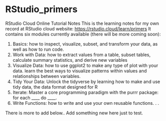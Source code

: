 # RStudio_primers
RStudio Cloud Online Tutorial Notes
This is the learning notes for my own record at RStudio cloud website: https://rstudio.cloud/learn/primers 
It contains six modules currently available (there will be more coming soon):
1. Basics: how to inspect, visualize, subset, and transform your data, as well as how to run code.
2. Work with Data: how to extract values from a table, subset tables, calculate summary statistics, and derive new variables
3. Visualize Data: how to use ggplot2 to make any type of plot with your data. learn the best ways to visualize patterns within values and relationships between variables.
4. Tidy Your Data: Unlock the tidyverse by learning how to make and use tidy data, the data format designed for R
5. Iterate: Master a core programming paradigm with the purrr package: for each ____ do ____.
6. Write Functions: how to write and use your own reusable functions.
.
.

There is more to add below..
Add something new here just to test.
